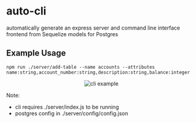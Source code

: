 # auto-cli
automatically generate an express server and command line interface frontend from Sequelize models for Postgres

## Example Usage
```
npm run ./server/add-table --name accounts --attributes name:string,account_number:string,description:string,balance:integer
```
<p align="center">
  <img src="https://github.com/evans-tim/auto-cli/assets/62822134/f2aea821-7e44-4b99-91c3-7c50b09d53b7)" alt="cli example"/>
</p>

Note: 
- cli requires ./server/index.js to be running
- postgres config in ./server/config/config.json
